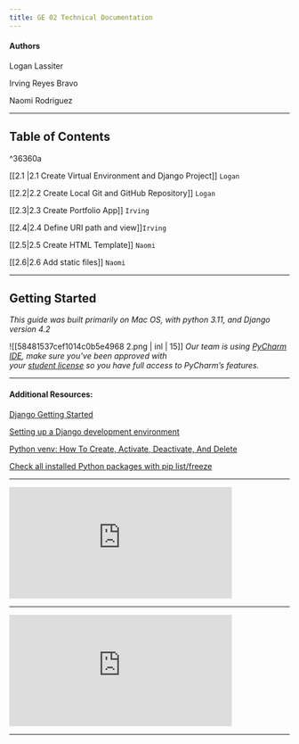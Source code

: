 ```yaml
---
title: GE 02 Technical Documentation
---
```

#### Authors
Logan Lassiter

Irving Reyes Bravo

Naomi Rodriguez

***
## Table of Contents

^36360a

[[2.1 |2.1 Create Virtual Environment and Django Project]] `Logan`

[[2.2|2.2 Create Local Git and GitHub Repository]] `Logan`

[[2.3|2.3 Create Portfolio App]] `Irving`

[[2.4|2.4 Define URI path and view]]`Irving`

[[2.5|2.5 Create HTML Template]] `Naomi`

[[2.6|2.6 Add static files]] `Naomi`

***
## Getting Started

*This guide was built primarily on Mac OS, with python 3.11, and Django version 4.2*

![[58481537cef1014c0b5e4968 2.png | inl  | 15]] *Our team is using [PyCharm IDE](https://www.jetbrains.com/pycharm/), make sure you’ve been approved with  
your [student license]([_https://www.jetbrains.com/community/education/#students_](https://www.jetbrains.com/community/education/#students)) so you have full access to PyCharm’s features.*

***
#### Additional Resources:

[Django Getting Started](https://www.w3schools.com/django/django_getstarted.php)

[Setting up a Django development environment](https://developer.mozilla.org/en-US/docs/Learn/Server-side/Django/development_environment)

[Python venv: How To Create, Activate, Deactivate, And Delete](https://python.land/virtual-environments/virtualenv)

[Check all installed Python packages with pip list/freeze](https://note.nkmk.me/en/python-pip-list-freeze/)

***

<iframe width="400" height="200" src="https://www.youtube-nocookie.com/embed/QvTyqta3OJo?si=UHYsjZ1-2NAJkM3G" title="YouTube video player" frameborder="0" allow="accelerometer; autoplay; clipboard-write; encrypted-media; gyroscope; picture-in-picture; web-share" allowfullscreen></iframe>

***

<iframe width="400" height="200" src="https://www.youtube-nocookie.com/embed/kqyfEz7TNI0?si=UVXXb8Rz11w2TOip" title="YouTube video player" frameborder="0" allow="accelerometer; autoplay; clipboard-write; encrypted-media; gyroscope; picture-in-picture; web-share" allowfullscreen></iframe>

***